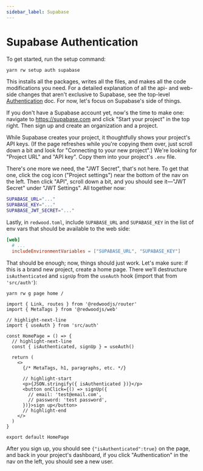 ```yaml
---
sidebar_label: Supabase
---
```


# Supabase Authentication

To get started, run the setup command:

```bash
yarn rw setup auth supabase
```

<!-- vA47SZpaCR7BinC9 -->

This installs all the packages, writes all the files, and makes all the code modifications you need.
For a detailed explanation of all the api- and web-side changes that aren't exclusive to Supabase, see the top-level [Authentication](../authentication.md) doc. For now, let's focus on Supabase's side of things.

If you don't have a Supabase account yet, now's the time to make one: navigate to https://supabase.com and click "Start your project" in the top right. Then sign up and create an organization and a project.

While Supabase creates your project, it thoughtfully shows your project's API keys.
(If the page refreshes while you're copying them over, just scroll down a bit and look for "Connecting to your new project".)
We're looking for "Project URL" and "API key".
Copy them into your project's `.env` file.

There's one more we need, the "JWT Secret", that's not here.
To get that one, click the cog icon ("Project settings") near the bottom of the nav on the left.
Then click "API", scroll down a bit, and you should see it—"JWT Secret" under "JWT Settings".
All together now:

```bash title=".env"
SUPABASE_URL="..."
SUPABASE_KEY="..."
SUPABASE_JWT_SECRET="..."
```

Lastly, in `redwood.toml`, include `SUPABASE_URL` and `SUPABASE_KEY` in the list of env vars that should be available to the web side:

```toml title="redwood.toml"
[web]
  # ...
  includeEnvironmentVariables = ["SUPABASE_URL", "SUPABASE_KEY"]
```

That should be enough; now, things should just work.
Let's make sure: if this is a brand new project, create a home page.
There we'll destructure `isAuthenticated` and `signUp` from the `useAuth` hook (import that from `'src/auth'`):

```
yarn rw g page home /
```

```tsx title="web/src/pages/HomePage.tsx"
import { Link, routes } from '@redwoodjs/router'
import { MetaTags } from '@redwoodjs/web'

// highlight-next-line
import { useAuth } from 'src/auth'

const HomePage = () => {
  // highlight-next-line
  const { isAuthenticated, signUp } = useAuth()

  return (
    <>
      {/* MetaTags, h1, paragraphs, etc. */}

      // highlight-start
      <p>{JSON.stringify({ isAuthenticated })}</p>
      <button onClick={() => signUp({
        // email: 'test@email.com',
        // password: 'test password',
      })}>sign up</button>
      // highlight-end
    </>
  )
}

export default HomePage
```

After you sign up, you should see `{"isAuthenticated":true}` on the page, and back in your project's dashboard, if you click "Authentication" in the nav on the left, you should see a new user.
